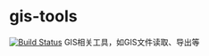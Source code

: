 # gis-tools
[![Build Status](https://travis-ci.org/mrpan/gis-tools.svg?branch=master)](https://travis-ci.org/mrpan/gis-tools)
GIS相关工具，如GIS文件读取、导出等